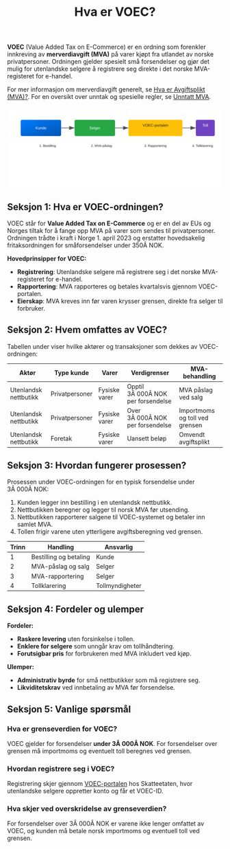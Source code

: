 ﻿---
title: "Hva er VOEC?"
meta_title: "Hva er VOEC?"
meta_description: '**VOEC** (Value Added Tax on E-Commerce) er en ordning som forenkler innkreving av **merverdiavgift (MVA)** på varer kjøpt fra utlandet av norske privatperson...'
slug: voec
type: blog
layout: pages/single
---

**VOEC** (Value Added Tax on E-Commerce) er en ordning som forenkler innkreving av **merverdiavgift (MVA)** på varer kjøpt fra utlandet av norske privatpersoner. Ordningen gjelder spesielt små forsendelser og gjør det mulig for utenlandske selgere å registrere seg direkte i det norske MVA-registeret for e-handel.

For mer informasjon om merverdiavgift generelt, se [Hva er Avgiftsplikt (MVA)?](/blogs/regnskap/hva-er-avgiftsplikt-mva "Hva er Avgiftsplikt (MVA)? Komplett Guide til Merverdiavgift i Norge").
For en oversikt over unntak og spesielle regler, se [Unntatt MVA](/blogs/regnskap/unntatt-mva "Unntatt MVA - Når varer er fritatt for merverdiavgift").

![VOEC-ordningen for e-handel til privatpersoner](voec-process.svg)

## Seksjon 1: Hva er VOEC-ordningen?

VOEC står for **Value Added Tax on E-Commerce** og er en del av EUs og Norges tiltak for å fange opp MVA på varer som sendes til privatpersoner. Ordningen trådte i kraft i Norge 1. april 2023 og erstatter hovedsakelig fritaksordningen for småforsendelser under 350Â NOK.

**Hovedprinsipper for VOEC:**

* **Registrering**: Utenlandske selgere må registrere seg i det norske MVA-registeret for e-handel.
* **Rapportering**: MVA rapporteres og betales kvartalsvis gjennom VOEC-portalen.
* **Eierskap**: MVA kreves inn før varen krysser grensen, direkte fra selger til forbruker.

## Seksjon 2: Hvem omfattes av VOEC?

Tabellen under viser hvilke aktører og transaksjoner som dekkes av VOEC-ordningen:

| Aktør                   | Type kunde     | Varer                | Verdigrenser                  | MVA-behandling                         |
|--------------------------|----------------|----------------------|-------------------------------|----------------------------------------|
| Utenlandsk nettbutikk    | Privatpersoner | Fysiske varer        | Opptil 3Â 000Â NOK per forsendelse | MVA påslag ved salg                    |
| Utenlandsk nettbutikk    | Privatpersoner | Fysiske varer        | Over 3Â 000Â NOK per forsendelse | Importmoms og toll ved grensen         |
| Utenlandsk nettbutikk    | Foretak        | Fysiske varer        | Uansett beløp                 | Omvendt avgiftsplikt                  |

## Seksjon 3: Hvordan fungerer prosessen?

Prosessen under VOEC-ordningen for en typisk forsendelse under 3Â 000Â NOK:

1. Kunden legger inn bestilling i en utenlandsk nettbutikk.
2. Nettbutikken beregner og legger til norsk MVA før utsending.
3. Nettbutikken rapporterer salgene til VOEC-systemet og betaler inn samlet MVA.
4. Tollen frigir varene uten ytterligere avgiftsberegning ved grensen.

| Trinn | Handling                 | Ansvarlig          |
|-------|--------------------------|--------------------|
| 1     | Bestilling og betaling   | Kunde              |
| 2     | MVA-påslag og salg       | Selger             |
| 3     | MVA-rapportering         | Selger             |
| 4     | Tollklarering            | Tollmyndigheter    |

## Seksjon 4: Fordeler og ulemper

**Fordeler:**

* **Raskere levering** uten forsinkelse i tollen.
* **Enklere for selgere** som unngår krav om tollhåndtering.
* **Forutsigbar pris** for forbrukeren med MVA inkludert ved kjøp.

**Ulemper:**

* **Administrativ byrde** for små nettbutikker som må registrere seg.
* **Likviditetskrav** ved innbetaling av MVA før forsendelse.

## Seksjon 5: Vanlige spørsmål

### Hva er grenseverdien for VOEC?

VOEC gjelder for forsendelser **under 3Â 000Â NOK**. For forsendelser over grensen må importmoms og eventuelt toll beregnes ved grensen.

### Hvordan registrere seg i VOEC?

Registrering skjer gjennom [VOEC-portalen](https://www.skatteetaten.no/voec) hos Skatteetaten, hvor utenlandske selgere oppretter konto og får et VOEC-ID.

### Hva skjer ved overskridelse av grenseverdien?

For forsendelser over 3Â 000Â NOK er varene ikke lenger omfattet av VOEC, og kunden må betale norsk importmoms og eventuell toll ved grensen.









